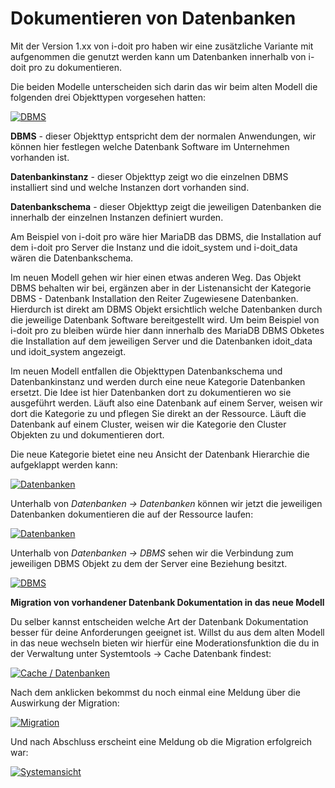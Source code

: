 # Dokumentieren von Datenbanken

Mit der Version 1.xx von i-doit pro haben wir eine zusätzliche Variante mit aufgenommen die genutzt werden kann um Datenbanken innerhalb von i-doit pro zu dokumentieren.

Die beiden Modelle unterscheiden sich darin das wir beim alten Modell die folgenden drei Objekttypen vorgesehen hatten:

[![DBMS](../assets/images/de/anwendungsfaelle/dokumentation-von-datenbanken/1-dvd.png)](../assets/images/de/anwendungsfaelle/dokumentation-von-datenbanken/1-dvd.png)

**DBMS** - dieser Objekttyp entspricht dem der normalen Anwendungen, wir können hier festlegen welche Datenbank Software im Unternehmen vorhanden ist.

**Datenbankinstanz** - dieser Objekttyp zeigt wo die einzelnen DBMS installiert sind und welche Instanzen dort vorhanden sind.

**Datenbankschema** - dieser Objekttyp zeigt die jeweiligen Datenbanken die innerhalb der einzelnen Instanzen definiert wurden.

Am Beispiel von i-doit pro wäre hier MariaDB das DBMS, die Installation auf dem i-doit pro Server die Instanz und die idoit\_system und i-doit\_data wären die Datenbankschema.

Im neuen Modell gehen wir hier einen etwas anderen Weg. Das Objekt DBMS behalten wir bei, ergänzen aber in der Listenansicht der Kategorie DBMS - Datenbank Installation den Reiter Zugewiesene Datenbanken. Hierdurch ist direkt am DBMS Objekt ersichtlich welche Datenbanken durch die jeweilige Datenbank Software bereitgestellt wird. Um beim Beispiel von i-doit pro zu bleiben würde hier dann innerhalb des MariaDB DBMS Obketes die Installation auf dem jeweiligen Server und die Datenbanken idoit\_data und idoit\_system angezeigt.

Im neuen Modell entfallen die Objekttypen Datenbankschema und Datenbankinstanz und werden durch eine neue Kategorie Datenbanken ersetzt. Die Idee ist hier Datenbanken dort zu dokumentieren wo sie ausgeführt werden. Läuft also eine Datenbank auf einem Server, weisen wir dort die Kategorie zu und pflegen Sie direkt an der Ressource. Läuft die Datenbank auf einem Cluster, weisen wir die Kategorie den Cluster Objekten zu und dokumentieren dort.

Die neue Kategorie bietet eine neu Ansicht der Datenbank Hierarchie die aufgeklappt werden kann:

[![Datenbanken](../assets/images/de/anwendungsfaelle/dokumentation-von-datenbanken/2-dvd.png)](../assets/images/de/anwendungsfaelle/dokumentation-von-datenbanken/2-dvd.png)


Unterhalb von _Datenbanken -> Datenbanken_ können wir jetzt die jeweiligen Datenbanken dokumentieren die auf der Ressource laufen:

[![Datenbanken](../assets/images/de/anwendungsfaelle/dokumentation-von-datenbanken/3-dvd.png)](../assets/images/de/anwendungsfaelle/dokumentation-von-datenbanken/3-dvd.png)

Unterhalb von _Datenbanken -> DBMS_ sehen wir die Verbindung zum jeweiligen DBMS Objekt zu dem der Server eine Beziehung besitzt.

[![DBMS](../assets/images/de/anwendungsfaelle/dokumentation-von-datenbanken/4-dvd.png)](../assets/images/de/anwendungsfaelle/dokumentation-von-datenbanken/4-dvd.png)

**Migration von vorhandener Datenbank Dokumentation in das neue Modell**

Du selber kannst entscheiden welche Art der Datenbank Dokumentation besser für deine Anforderungen geeignet ist. Willst du aus dem alten Modell in das neue wechseln bieten wir hierfür eine Moderationsfunktion die du in der Verwaltung unter Systemtools -> Cache Datenbank findest:

[![Cache / Datenbanken](../assets/images/de/anwendungsfaelle/dokumentation-von-datenbanken/5-dvd.png)](../assets/images/de/anwendungsfaelle/dokumentation-von-datenbanken/5-dvd.png)

Nach dem anklicken bekommst du noch einmal eine Meldung über die Auswirkung der Migration:

[![Migration](../assets/images/de/anwendungsfaelle/dokumentation-von-datenbanken/6-dvd.png)](../assets/images/de/anwendungsfaelle/dokumentation-von-datenbanken/6-dvd.png)


Und nach Abschluss erscheint eine Meldung ob die Migration erfolgreich war:

[![Systemansicht](../assets/images/de/anwendungsfaelle/dokumentation-von-datenbanken/7-dvd.png)](../assets/images/de/anwendungsfaelle/dokumentation-von-datenbanken/7-dvd.png)
